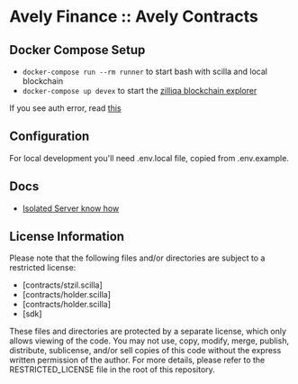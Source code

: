 # Avely Finance :: Avely Contracts

## Docker Compose Setup

- `docker-compose run --rm runner` to start bash with scilla and local blockchain
- `docker-compose up devex` to start the [zilliqa blockchain explorer](https://github.com/Zilliqa/devex)

If you see auth error, read [this](https://github.community/t/docker-pull-from-public-github-package-registry-fail-with-no-basic-auth-credentials-error/16358/90)

## Configuration

For local development you'll need .env.local file, copied from .env.example.

## Docs

- [Isolated Server know how](docs/isolated_server.md)

## License Information

Please note that the following files and/or directories are subject to a restricted license:

- [contracts/stzil.scilla]
- [contracts/holder.scilla]
- [contracts/holder.scilla]
- [sdk]

These files and directories are protected by a separate license, which only allows viewing of the code. You may not use, copy, modify, merge, publish, distribute, sublicense, and/or sell copies of this code without the express written permission of the author. For more details, please refer to the RESTRICTED_LICENSE file in the root of this repository.
